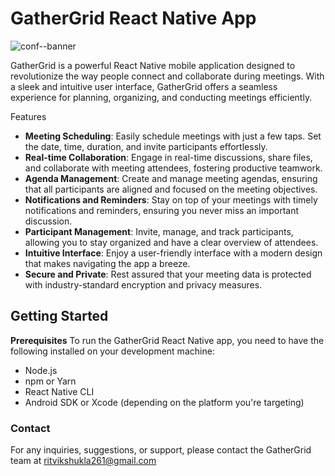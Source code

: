 # GatherGrid React Native App

![conf--banner](https://github.com/shuklaritvik06/GatherGrid/assets/72812470/6a7c77e7-d586-4abc-865f-13b963b9e1fa)

GatherGrid is a powerful React Native mobile application designed to revolutionize the way people connect and collaborate during meetings. With a sleek and intuitive user interface, GatherGrid offers a seamless experience for planning, organizing, and conducting meetings efficiently.

Features

- **Meeting Scheduling**: Easily schedule meetings with just a few taps. Set the date, time, duration, and invite participants effortlessly.
- **Real-time Collaboration**: Engage in real-time discussions, share files, and collaborate with meeting attendees, fostering productive teamwork.
- **Agenda Management**: Create and manage meeting agendas, ensuring that all participants are aligned and focused on the meeting objectives.
- **Notifications and Reminders**: Stay on top of your meetings with timely notifications and reminders, ensuring you never miss an important discussion.
- **Participant Management**: Invite, manage, and track participants, allowing you to stay organized and have a clear overview of attendees.
- **Intuitive Interface**: Enjoy a user-friendly interface with a modern design that makes navigating the app a breeze.
- **Secure and Private**: Rest assured that your meeting data is protected with industry-standard encryption and privacy measures.

## Getting Started

**Prerequisites**
To run the GatherGrid React Native app, you need to have the following installed on your development machine:

- Node.js
- npm or Yarn
- React Native CLI
- Android SDK or Xcode (depending on the platform you're targeting)

### Contact

For any inquiries, suggestions, or support, please contact the GatherGrid team at ritvikshukla261@gmail.com
